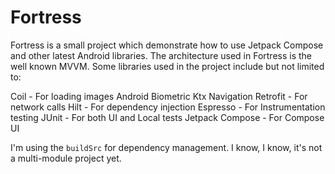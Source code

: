# Fortress

Fortress is a small project which demonstrate how to use Jetpack Compose and other latest Android libraries. The architecture used in Fortress is the well known MVVM.
Some libraries used in the project include but not limited to:

Coil - For loading images
Android Biometric
Ktx Navigation
Retrofit - For network calls
Hilt - For dependency injection
Espresso - For Instrumentation testing
JUnit - For both UI and Local tests
Jetpack Compose - For Compose UI

I'm using the `buildSrc` for dependency management. I know, I know, it's not a multi-module project yet.